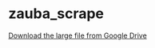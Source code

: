 # zauba_scrape
[Download the large file from Google Drive](
https://drive.google.com/file/d/1EiauFqn2Q-LgYhObRof1-Mi3P5IEdTCG/view?usp=drive_link)
